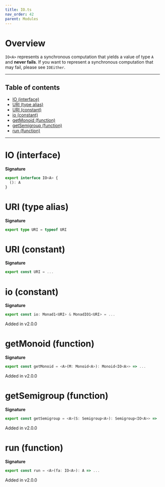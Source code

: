 ```yaml
---
title: IO.ts
nav_order: 42
parent: Modules
---
```


# Overview

`IO<A>` represents a synchronous computation that yields a value of type `A` and **never fails**.
If you want to represent a synchronous computation that may fail, please see `IOEither`.

---

<h2 class="text-delta">Table of contents</h2>

- [IO (interface)](#io-interface)
- [URI (type alias)](#uri-type-alias)
- [URI (constant)](#uri-constant)
- [io (constant)](#io-constant)
- [getMonoid (function)](#getmonoid-function)
- [getSemigroup (function)](#getsemigroup-function)
- [run (function)](#run-function)

---

# IO (interface)

**Signature**

```ts
export interface IO<A> {
  (): A
}
```

# URI (type alias)

**Signature**

```ts
export type URI = typeof URI
```

# URI (constant)

**Signature**

```ts
export const URI = ...
```

# io (constant)

**Signature**

```ts
export const io: Monad1<URI> & MonadIO1<URI> = ...
```

Added in v2.0.0

# getMonoid (function)

**Signature**

```ts
export const getMonoid = <A>(M: Monoid<A>): Monoid<IO<A>> => ...
```

Added in v2.0.0

# getSemigroup (function)

**Signature**

```ts
export const getSemigroup = <A>(S: Semigroup<A>): Semigroup<IO<A>> => ...
```

Added in v2.0.0

# run (function)

**Signature**

```ts
export const run = <A>(fa: IO<A>): A => ...
```

Added in v2.0.0
